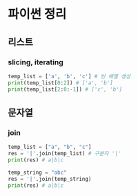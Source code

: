 # 파이썬 정리
## 리스트
### slicing, iterating
```python
temp_list = ['a', 'b', 'c'] # 빈 배열 생성
print(temp_list[0:2]) # ['a', 'b']
print(temp_list[2:0:-1]) # ['c', 'b']
```

## 문자열

### join

```python
temp_list = ["a", "b", "c"]
res = '|'.join(temp_list) # 구분자 '|'
print(res) # a|b|c

temp_string = "abc"
res = '|'.join(temp_string)
print(res) # a|b|c
```